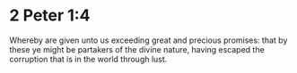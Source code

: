 # 2 Peter 1:4

Whereby are given unto us exceeding great and precious promises: that by these ye might be partakers of the divine nature, having escaped the corruption that is in the world through lust.